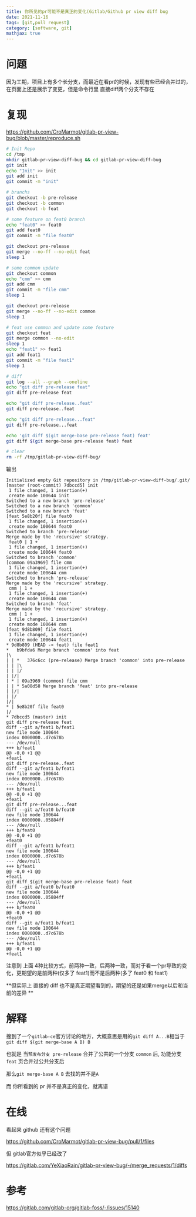 ```yaml
---
title: 你所见的pr可能不是真正的变化(Gitlab/Github pr view diff bug
date: 2021-11-16
tags: [git,pull request]
category: [software, git]
mathjax: true
---
```


# 问题

因为工期，项目上有多个长分支，而最近在看pr的时候，发现有些已经合并过的，在页面上还是展示了变更，但是命令行里 直接diff两个分支不存在

# 复现

https://github.com/CroMarmot/gitlab-pr-view-bug/blob/master/reproduce.sh

```bash
# Init Repo
cd /tmp
mkdir gitlab-pr-view-diff-bug && cd gitlab-pr-view-diff-bug
git init
echo "Init" >> init
git add init
git commit -m "init"

# branchs
git checkout -b pre-release
git checkout -b common
git checkout -b feat

# some feature on feat0 branch
echo "feat0" >> feat0
git add feat0
git commit -m "file feat0"

git checkout pre-release
git merge --no-ff --no-edit feat
sleep 1

# some common update
git checkout common
echo "cmm" >> cmm
git add cmm
git commit -m "file cmm"
sleep 1

git checkout pre-release
git merge --no-ff --no-edit common
sleep 1

# feat use common and update some feature
git checkout feat
git merge common --no-edit
sleep 1
echo "feat1" >> feat1
git add feat1
git commit -m "file feat1"
sleep 1

# diff
git log --all --graph --oneline
echo "git diff pre-release feat"
git diff pre-release feat

echo "git diff pre-release..feat"
git diff pre-release..feat

echo "git diff pre-release...feat"
git diff pre-release...feat

echo 'git diff $(git merge-base pre-release feat) feat'
git diff $(git merge-base pre-release feat) feat

# clear
rm -rf /tmp/gitlab-pr-view-diff-bug/
```

输出

```
Initialized empty Git repository in /tmp/gitlab-pr-view-diff-bug/.git/
[master (root-commit) 7dbccd5] init
 1 file changed, 1 insertion(+)
 create mode 100644 init
Switched to a new branch 'pre-release'
Switched to a new branch 'common'
Switched to a new branch 'feat'
[feat 5e8b20f] file feat0
 1 file changed, 1 insertion(+)
 create mode 100644 feat0
Switched to branch 'pre-release'
Merge made by the 'recursive' strategy.
 feat0 | 1 +
 1 file changed, 1 insertion(+)
 create mode 100644 feat0
Switched to branch 'common'
[common 09a3969] file cmm
 1 file changed, 1 insertion(+)
 create mode 100644 cmm
Switched to branch 'pre-release'
Merge made by the 'recursive' strategy.
 cmm | 1 +
 1 file changed, 1 insertion(+)
 create mode 100644 cmm
Switched to branch 'feat'
Merge made by the 'recursive' strategy.
 cmm | 1 +
 1 file changed, 1 insertion(+)
 create mode 100644 cmm
[feat 9d8b809] file feat1
 1 file changed, 1 insertion(+)
 create mode 100644 feat1
* 9d8b809 (HEAD -> feat) file feat1
*   b9bfda6 Merge branch 'common' into feat
|\
| | *   376c6cc (pre-release) Merge branch 'common' into pre-release
| | |\
| | |/
| |/|
| * | 09a3969 (common) file cmm
| | * 5a08d58 Merge branch 'feat' into pre-release
| |/|
| |/
|/|
* | 5e8b20f file feat0
|/
* 7dbccd5 (master) init
git diff pre-release feat
diff --git a/feat1 b/feat1
new file mode 100644
index 0000000..d7c678b
--- /dev/null
+++ b/feat1
@@ -0,0 +1 @@
+feat1
git diff pre-release..feat
diff --git a/feat1 b/feat1
new file mode 100644
index 0000000..d7c678b
--- /dev/null
+++ b/feat1
@@ -0,0 +1 @@
+feat1
git diff pre-release...feat
diff --git a/feat0 b/feat0
new file mode 100644
index 0000000..05884ff
--- /dev/null
+++ b/feat0
@@ -0,0 +1 @@
+feat0
diff --git a/feat1 b/feat1
new file mode 100644
index 0000000..d7c678b
--- /dev/null
+++ b/feat1
@@ -0,0 +1 @@
+feat1
git diff $(git merge-base pre-release feat) feat
diff --git a/feat0 b/feat0
new file mode 100644
index 0000000..05884ff
--- /dev/null
+++ b/feat0
@@ -0,0 +1 @@
+feat0
diff --git a/feat1 b/feat1
new file mode 100644
index 0000000..d7c678b
--- /dev/null
+++ b/feat1
@@ -0,0 +1 @@
+feat1
```

注意到 上面 4种比较方式，前两种一致，后两种一致，而对于看一个pr导致的变化，更期望的是前两种(仅多了 feat1)而不是后两种(多了 feat0 和 feat1)

**但实际上 直接的 diff 也不是真正期望看到的，期望的还是如果merge以后和当前的差异 ** 

# 解释

搜到了一个`gitlab-ce`官方讨论的地方，大概意思是用的`git diff A...B`相当于`git diff $(git merge-base A B) B`

也就是 当`预发布分支 pre-release` 合并了公共的一个分支 `common` 后, 功能分支`feat` 页合并过公共分支后

那么`git merge-base A B` 去找的并不是`A`

而 你所看到的 pr 并不是真正的变化，就离谱

# 在线

看起来 github 还有这个问题

https://github.com/CroMarmot/gitlab-pr-view-bug/pull/1/files

但 gitlab官方似乎已经改了

https://gitlab.com/YeXiaoRain/gitlab-pr-view-bug/-/merge_requests/1/diffs

# 参考

https://gitlab.com/gitlab-org/gitlab-foss/-/issues/15140
